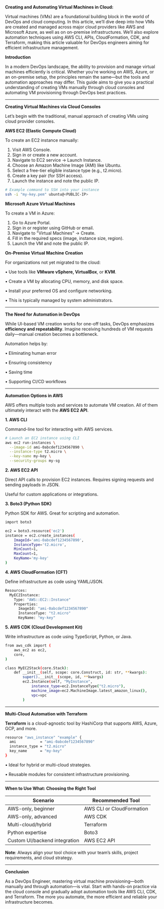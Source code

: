 **Creating and Automating Virtual Machines in Cloud:**

Virtual machines (VMs) are a foundational building block in the world of DevOps and cloud computing. In this article, we’ll dive deep into how VMs are created and managed across major cloud providers like AWS and Microsoft Azure, as well as on on-premise infrastructures. We’ll also explore automation techniques using AWS CLI, APIs, CloudFormation, CDK, and Terraform, making this article valuable for DevOps engineers aiming for efficient infrastructure management.

**Introduction**

In a modern DevOps landscape, the ability to provision and manage virtual machines efficiently is critical. Whether you're working on AWS, Azure, or an on-premise setup, the principles remain the same—but the tools and automation approaches may differ. This guide aims to give you a practical understanding of creating VMs manually through cloud consoles and automating VM provisioning through DevOps best practices.
________________________________________
**Creating Virtual Machines via Cloud Consoles**

Let’s begin with the traditional, manual approach of creating VMs using cloud provider consoles.

**AWS EC2 (Elastic Compute Cloud)**

To create an EC2 instance manually:

1.	Visit AWS Console.
2.	Sign in or create a new account.
3.	Navigate to EC2 service → Launch Instance.
4.	Choose an Amazon Machine Image (AMI) like Ubuntu.
5.	Select a free-tier eligible instance type (e.g., t2.micro).
6.	Create a key pair (for SSH access).
7.	Launch the instance and note the public IP.

```sh
# Example command to SSH into your instance
ssh -i "my-key.pem" ubuntu@<PUBLIC-IP>
```

**Microsoft Azure Virtual Machines**

To create a VM in Azure:

1.	Go to Azure Portal.
2.	Sign in or register using GitHub or email.
3.	Navigate to "Virtual Machines" → Create.
4.	Fill in the required specs (image, instance size, region).
5.	Launch the VM and note the public IP.

**On-Premise Virtual Machine Creation**

For organizations not yet migrated to the cloud:

•	Use tools like **VMware vSphere, VirtualBox**, or **KVM**.

•	Create a VM by allocating CPU, memory, and disk space.

•	Install your preferred OS and configure networking.

•	This is typically managed by system administrators.
________________________________________
**The Need for Automation in DevOps**

While UI-based VM creation works for one-off tasks, DevOps emphasizes **efficiency and repeatability**. Imagine receiving hundreds of VM requests daily—manual creation becomes a bottleneck.

Automation helps by:

•	Eliminating human error

•	Ensuring consistency

•	Saving time

•	Supporting CI/CD workflows
________________________________________
**Automation Options in AWS**

AWS offers multiple tools and services to automate VM creation. All of them ultimately interact with the **AWS EC2 API**.

**1. AWS CLI**

Command-line tool for interacting with AWS services.

```sh
# Launch an EC2 instance using CLI
aws ec2 run-instances \
  --image-id ami-0abcdef1234567890 \
  --instance-type t2.micro \
  --key-name my-key \
  --security-groups my-sg
```

**2. AWS EC2 API**

Direct API calls to provision EC2 instances. Requires signing requests and sending payloads in JSON.

Useful for custom applications or integrations.

**3. Boto3 (Python SDK)**

Python SDK for AWS. Great for scripting and automation.

```sh
import boto3

ec2 = boto3.resource('ec2')
instance = ec2.create_instances(
    ImageId='ami-0abcdef1234567890',
    InstanceType='t2.micro',
    MinCount=1,
    MaxCount=1,
    KeyName='my-key'
)
```

**4. AWS CloudFormation (CFT)**

Define infrastructure as code using YAML/JSON.

```sh
Resources:
  MyEC2Instance:
    Type: "AWS::EC2::Instance"
    Properties:
      ImageId: "ami-0abcdef1234567890"
      InstanceType: "t2.micro"
      KeyName: "my-key"
```

**5. AWS CDK (Cloud Development Kit)**

Write infrastructure as code using TypeScript, Python, or Java.

```sh
from aws_cdk import (
    aws_ec2 as ec2,
    core,
)

class MyEC2Stack(core.Stack):
    def __init__(self, scope: core.Construct, id: str, **kwargs):
        super().__init__(scope, id, **kwargs)
        ec2.Instance(self, "MyInstance",
            instance_type=ec2.InstanceType("t2.micro"),
            machine_image=ec2.MachineImage.latest_amazon_linux(),
            vpc=vpc
        )
```
________________________________________
**Multi-Cloud Automation with Terraform**

**Terraform** is a cloud-agnostic tool by HashiCorp that supports AWS, Azure, GCP, and more.

```sh
resource "aws_instance" "example" {
  ami           = "ami-0abcdef1234567890"
  instance_type = "t2.micro"
  key_name      = "my-key"
}
```

•	Ideal for hybrid or multi-cloud strategies.

•	Reusable modules for consistent infrastructure provisioning.
________________________________________
**When to Use What: Choosing the Right Tool**

| Scenario                  | Recommended Tool           |
|---------------------------|----------------------------|
| AWS-only, beginner        | AWS CLI or CloudFormation  |
| AWS-only, advanced        | AWS CDK                    |
| Multi-cloud/hybrid        | Terraform                  |
| Python expertise          | Boto3                      |
| Custom UI/backend integration | AWS EC2 API           |

**Note**: Always align your tool choice with your team’s skills, project requirements, and cloud strategy.
________________________________________
**Conclusion**

As a DevOps Engineer, mastering virtual machine provisioning—both manually and through automation—is vital. Start with hands-on practice via the cloud console and gradually adopt automation tools like AWS CLI, CDK, and Terraform. The more you automate, the more efficient and reliable your infrastructure becomes.

